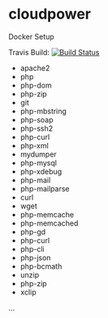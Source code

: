 # cloudpower
Docker Setup

Travis Build: [![Build Status](https://travis-ci.org/twitnic/cloudpower.svg?branch=master)](https://travis-ci.org/twitnic/cloudpower)

* apache2
* php
* php-dom
* php-zip
* git
* php-mbstring
* php-soap
* php-ssh2
* php-curl
* php-xml
* mydumper
* php-mysql
* php-xdebug
* php-mail
* php-mailparse
* curl
* wget
* php-memcache
* php-memcached
* php-gd
* php-curl
* php-cli
* php-json
* php-bcmath
* unzip
* php-zip
* xclip

...